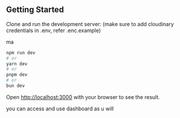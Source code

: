 
## Getting Started

Clone and run the development server:
(make sure to add cloudinary credentials in .env, refer .enc.example)


ma
```bash
npm run dev
# or
yarn dev
# or
pnpm dev
# or
bun dev
```

Open [http://localhost:3000](http://localhost:3000) with your browser to see the result.

you can access and use dashboard as u will

